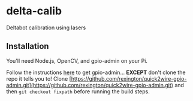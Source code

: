 # delta-calib

Deltabot calibration using lasers

## Installation

You'll need Node.js, OpenCV, and gpio-admin on your Pi.

Follow the instructions [here](https://www.npmjs.com/package/pi-gpio) to get gpio-admin... **EXCEPT** don't clone the repo it tells you to! Clone [https://github.com/rexington/quick2wire-gpio-admin.git](https://github.com/rexington/quick2wire-gpio-admin.git) and then `git checkout fixpath` before running the build steps.
